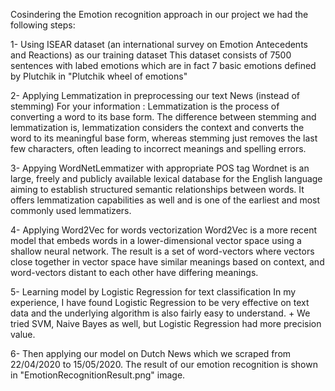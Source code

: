 Cosindering the Emotion recognition approach in our project we had the following steps:

1- Using ISEAR dataset (an international survey on Emotion Antecedents and Reactions) as our training dataset
    This dataset consists of 7500 sentences with labed emotions which are in fact 7 basic emotions defined by Plutchik  in "Plutchik wheel of emotions"
    
2- Applying Lemmatization in preprocessing our text News (instead of stemming)
    For your information : Lemmatization is the process of converting a word to its base form. The difference between stemming and lemmatization is, 
    lemmatization considers the context and converts the word to its meaningful base form, whereas stemming just removes the last few characters, often
    leading to incorrect meanings and spelling errors.
    
3- Appying WordNetLemmatizer with appropriate POS tag
    Wordnet is an large, freely and publicly available lexical database for the English language aiming to establish structured semantic relationships between words. 
    It offers lemmatization capabilities as well and is one of the earliest and most commonly used lemmatizers.
    
4- Applying Word2Vec for words vectorization
    Word2Vec is a more recent model that embeds words in a lower-dimensional vector space using a shallow neural network. The result is a set of word-vectors 
    where vectors close together in vector space have similar meanings based on context, and word-vectors distant to each other have differing meanings. 

5- Learning model by Logistic Regression for text classification
    In my experience, I have found Logistic Regression to be very effective on text data and the underlying algorithm is also fairly easy to understand.
    + We tried SVM, Naive Bayes as well, but Logistic Regression had more precision value.

6- Then applying our model on Dutch News which we scraped from 22/04/2020 to 15/05/2020. 
   The result of our emotion recognition is shown in "EmotionRecognitionResult.png" image.
